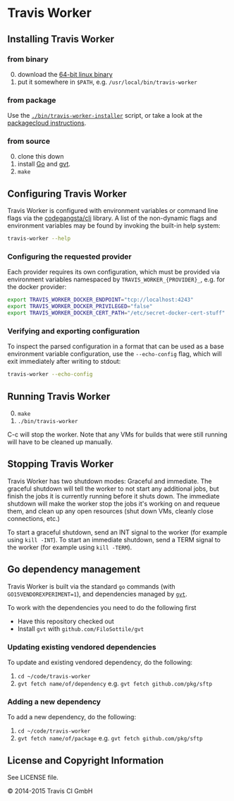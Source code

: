 # Travis Worker

## Installing Travis Worker

### from binary

0. download the [64-bit linux
   binary](https://travis-worker-artifacts.s3.amazonaws.com/travis-ci/worker/v1.3.0/build/linux/amd64/travis-worker)
0. put it somewhere in `$PATH`, e.g. `/usr/local/bin/travis-worker`

### from package

Use the [`./bin/travis-worker-installer`](./bin/travis-worker-installer) script,
or take a look at the [packagecloud
instructions](https://packagecloud.io/travisci/worker/install).

### from source
0. clone this down
0. install [Go](http://golang.org) and [gvt](https://github.com/FiloSottile/gvt).
0. `make`

## Configuring Travis Worker

Travis Worker is configured with environment variables or command line flags via
the [codegangsta/cli](https://github.com/codegangsta/cli) library.  A list of
the non-dynamic flags and environment variables may be found by invoking the
built-in help system:

``` bash
travis-worker --help
```

### Configuring the requested provider

Each provider requires its own configuration, which must be provided via
environment variables namespaced by `TRAVIS_WORKER_{PROVIDER}_`, e.g. for the
docker provider:

``` bash
export TRAVIS_WORKER_DOCKER_ENDPOINT="tcp://localhost:4243"
export TRAVIS_WORKER_DOCKER_PRIVILEGED="false"
export TRAVIS_WORKER_DOCKER_CERT_PATH="/etc/secret-docker-cert-stuff"
```

### Verifying and exporting configuration

To inspect the parsed configuration in a format that can be used as a base
environment variable configuration, use the `--echo-config` flag, which will
exit immediately after writing to stdout:

``` bash
travis-worker --echo-config
```

## Running Travis Worker

0. `make`
0. `./bin/travis-worker`

C-c will stop the worker. Note that any VMs for builds that were still running
will have to be cleaned up manually.

## Stopping Travis Worker

Travis Worker has two shutdown modes: Graceful and immediate. The graceful
shutdown will tell the worker to not start any additional jobs, but finish the
jobs it is currently running before it shuts down. The immediate shutdown will
make the worker stop the jobs it's working on and requeue them, and clean up any
open resources (shut down VMs, cleanly close connections, etc.)

To start a graceful shutdown, send an INT signal to the worker (for example
using `kill -INT`). To start an immediate shutdown, send a TERM signal to the
worker (for example using `kill -TERM`).

## Go dependency management

Travis Worker is built via the standard `go` commands (with
`GO15VENDOREXPERIMENT=1`), and dependencies managed by
[`gvt`](https://github.com/FiloSottile/gvt).

To work with the dependencies you need to do the following first

- Have this repository checked out
- Install `gvt` with `github.com/FiloSottile/gvt`

### Updating existing vendored dependencies

To update and existing vendored dependency, do the following:

1. `cd ~/code/travis-worker`
2. `gvt fetch name/of/dependency` e.g. `gvt fetch github.com/pkg/sftp`

### Adding a new dependency

To add a new dependency, do the following:

1. `cd ~/code/travis-worker`
2. `gvt fetch name/of/package` e.g. `gvt fetch github.com/pkg/sftp`

## License and Copyright Information

See LICENSE file.

© 2014-2015 Travis CI GmbH

